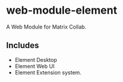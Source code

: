 # web-module-element
A Web Module for Matrix Collab. 

## Includes
- Element Desktop
- Element Web UI
- Element Extension system. 
